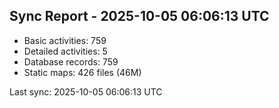 ## Sync Report - 2025-10-05 06:06:13 UTC

- Basic activities: 759
- Detailed activities: 5
- Database records: 759
- Static maps: 426 files (46M)

Last sync: 2025-10-05 06:06:13 UTC
